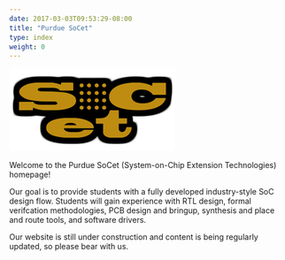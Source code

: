 ```yaml
---
date: 2017-03-03T09:53:29-08:00
title: "Purdue SoCet"
type: index
weight: 0 
---
```


![logo](/images/logo_small.png)

Welcome to the Purdue SoCet (System-on-Chip Extension Technologies) homepage!

Our goal is to provide students with a fully developed industry-style SoC design flow.  Students will gain experience with RTL design, formal verifcation methodologies, PCB design and bringup, synthesis and place and route tools, and software drivers.

Our website is still under construction and content is being regularly updated, so please bear with us.
